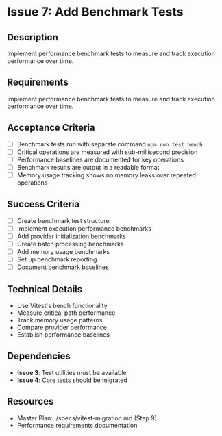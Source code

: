 # Issue 7: Add Benchmark Tests

## Description
Implement performance benchmark tests to measure and track execution performance over time.

## Requirements

Implement performance benchmark tests to measure and track execution performance over time.

## Acceptance Criteria
- [ ] Benchmark tests run with separate command `npm run test:bench`
- [ ] Critical operations are measured with sub-millisecond precision
- [ ] Performance baselines are documented for key operations
- [ ] Benchmark results are output in a readable format
- [ ] Memory usage tracking shows no memory leaks over repeated operations

## Success Criteria
- [ ] Create benchmark test structure
- [ ] Implement execution performance benchmarks
- [ ] Add provider initialization benchmarks
- [ ] Create batch processing benchmarks
- [ ] Add memory usage benchmarks
- [ ] Set up benchmark reporting
- [ ] Document benchmark baselines

## Technical Details
- Use Vitest's bench functionality
- Measure critical path performance
- Track memory usage patterns
- Compare provider performance
- Establish performance baselines

## Dependencies
- **Issue 3**: Test utilities must be available
- **Issue 4**: Core tests should be migrated

## Resources
- Master Plan: ./specs/vitest-migration.md (Step 9)
- Performance requirements documentation
